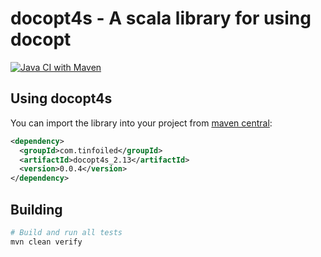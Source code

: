 docopt4s - A scala library for using docopt
==============================================================================

[![Java CI with Maven](https://github.com/RyanSkraba/docopt4s/actions/workflows/maven.yml/badge.svg)](https://github.com/RyanSkraba/docopt4s/actions/workflows/maven.yml)

[docopt]: http://docopt.org/ "The original docopt home"
[docopt-github]: https://github.com/docopt/ "The original docopt source"

Using docopt4s
------------------------------------------------------------------------------

You can import the library into your project from [maven central](https://central.sonatype.com/artifact/com.tinfoiled/docopt4s_2.13):

```xml
<dependency>
  <groupId>com.tinfoiled</groupId>
  <artifactId>docopt4s_2.13</artifactId>
  <version>0.0.4</version>
</dependency>
```

Building
------------------------------------------------------------------------------

```sh
# Build and run all tests
mvn clean verify
```
